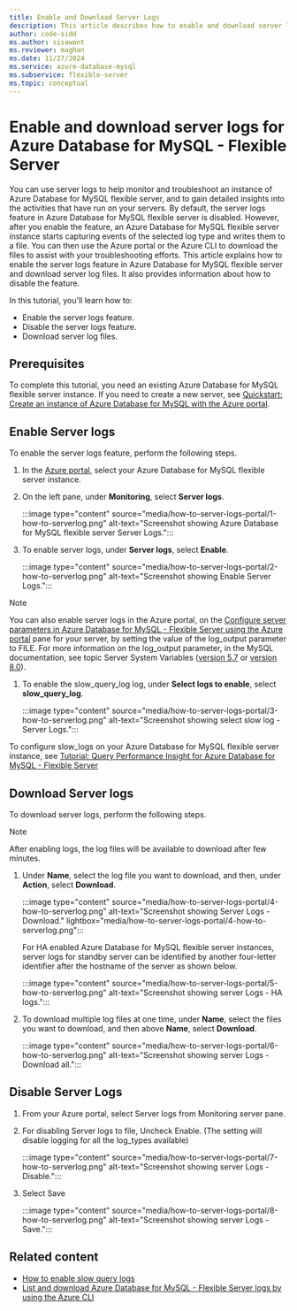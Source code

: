 ```yaml
---
title: Enable and Download Server Logs
description: This article describes how to enable and download server logs for Azure Database for MySQL - Flexible Server by using the Azure portal.
author: code-sidd
ms.author: sisawant
ms.reviewer: maghan
ms.date: 11/27/2024
ms.service: azure-database-mysql
ms.subservice: flexible-server
ms.topic: conceptual
---
```

# Enable and download server logs for Azure Database for MySQL - Flexible Server

You can use server logs to help monitor and troubleshoot an instance of Azure Database for MySQL flexible server, and to gain detailed insights into the activities that have run on your servers.
By default, the server logs feature in Azure Database for MySQL flexible server is disabled. However, after you enable the feature, an Azure Database for MySQL flexible server instance starts capturing events of the selected log type and writes them to a file. You can then use the Azure portal or the Azure CLI to download the files to assist with your troubleshooting efforts.
This article explains how to enable the server logs feature in Azure Database for MySQL flexible server and download server log files. It also provides information about how to disable the feature.

In this tutorial, you'll learn how to:
- Enable the server logs feature.
- Disable the server logs feature.
- Download server log files.

## Prerequisites

To complete this tutorial, you need an existing Azure Database for MySQL flexible server instance. If you need to create a new server, see [Quickstart: Create an instance of Azure Database for MySQL with the Azure portal](quickstart-create-server-portal.md).

## Enable Server logs

To enable the server logs feature, perform the following steps.

1. In the [Azure portal](https://portal.azure.com), select your Azure Database for MySQL flexible server instance.

1. On the left pane, under **Monitoring**, select **Server logs**.

    :::image type="content" source="media/how-to-server-logs-portal/1-how-to-serverlog.png" alt-text="Screenshot showing Azure Database for MySQL flexible server Server Logs.":::

1. To enable server logs, under **Server logs**, select **Enable**.

    :::image type="content" source="media/how-to-server-logs-portal/2-how-to-serverlog.png" alt-text="Screenshot showing Enable Server Logs.":::

> [!NOTE]  
> You can also enable server logs in the Azure portal, on the [Configure server parameters in Azure Database for MySQL - Flexible Server using the Azure portal](how-to-configure-server-parameters-portal.md) pane for your server, by setting the value of the log_output parameter to FILE.
> For more information on the log_output parameter, in the MySQL documentation, see topic Server System Variables ([version 5.7](https://dev.mysql.com/doc/refman/5.7/en/server-system-variables.html#sysvar_log_output) or [version 8.0](https://dev.mysql.com/doc/refman/8.0/en/server-system-variables.html#sysvar_log_output)).

1. To enable the slow_query_log log, under **Select logs to enable**, select **slow_query_log**.

    :::image type="content" source="media/how-to-server-logs-portal/3-how-to-serverlog.png" alt-text="Screenshot showing select slow log - Server Logs.":::

To configure slow_logs on your Azure Database for MySQL flexible server instance, see [Tutorial: Query Performance Insight for Azure Database for MySQL - Flexible Server](tutorial-query-performance-insights.md)

## Download Server logs

To download server logs, perform the following steps.
> [!NOTE]  
> After enabling logs, the log files will be available to download after few minutes.

1. Under **Name**, select the log file you want to download, and then, under **Action**, select **Download**.

    :::image type="content" source="media/how-to-server-logs-portal/4-how-to-serverlog.png" alt-text="Screenshot showing Server Logs - Download." lightbox="media/how-to-server-logs-portal/4-how-to-serverlog.png":::

    For HA enabled Azure Database for MySQL flexible server instances, server logs for standby server can be identified by another four-letter identifier after the hostname of the server as shown below.

    :::image type="content" source="media/how-to-server-logs-portal/5-how-to-serverlog.png" alt-text="Screenshot showing server Logs - HA logs.":::

1. To download multiple log files at one time, under **Name**, select the files you want to download, and then above **Name**, select **Download**.

    :::image type="content" source="media/how-to-server-logs-portal/6-how-to-serverlog.png" alt-text="Screenshot showing server Logs - Download all.":::

## Disable Server Logs

1. From your Azure portal, select Server logs from Monitoring server pane.

1. For disabling Server logs to file, Uncheck Enable. (The setting will disable logging for all the log_types available)

    :::image type="content" source="media/how-to-server-logs-portal/7-how-to-serverlog.png" alt-text="Screenshot showing server Logs - Disable.":::

1. Select Save

    :::image type="content" source="media/how-to-server-logs-portal/8-how-to-serverlog.png" alt-text="Screenshot showing server Logs - Save.":::

## Related content

- [How to enable slow query logs](./tutorial-query-performance-insights.md#configure-slow-query-logs-by-using-the-azure-portal)
- [List and download Azure Database for MySQL - Flexible Server logs by using the Azure CLI](how-to-server-logs-cli.md)
